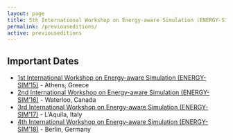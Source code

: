 ```yaml
---
layout: page
title: 5th International Workshop on Energy-aware Simulation (ENERGY-SIM’19)
permalink: /previouseditions/
active: previouseditions
---
```


## Important Dates
- [1st International Workshop on Energy-aware Simulation (ENERGY-SIM’15)](/2015) - Athens, Greece
- [2nd International Workshop on Energy-aware Simulation (ENERGY-SIM’16)](/2016) - Waterloo, Canada
- [3rd International Workshop on Energy-aware Simulation (ENERGY-SIM’17)](/2017) - L'Aquila, Italy
- [4th International Workshop on Energy-aware Simulation (ENERGY-SIM’18)](/2018) - Berlin, Germany
